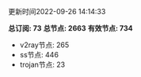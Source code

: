 更新时间2022-09-26 14:14:33

**总订阅: 73**
**总节点: 2663**
**有效节点: 734**
- v2ray节点: 265
- ss节点: 446
- trojan节点: 23
